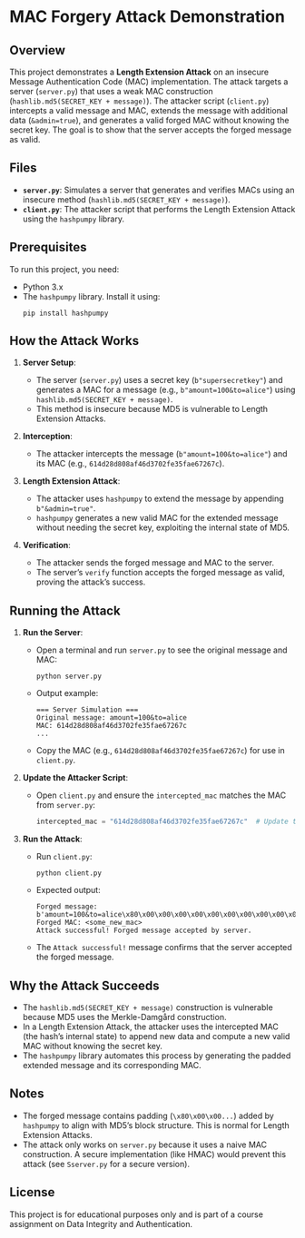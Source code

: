 # MAC Forgery Attack Demonstration

## Overview
This project demonstrates a **Length Extension Attack** on an insecure Message Authentication Code (MAC) implementation. The attack targets a server (`server.py`) that uses a weak MAC construction (`hashlib.md5(SECRET_KEY + message)`). The attacker script (`client.py`) intercepts a valid message and MAC, extends the message with additional data (`&admin=true`), and generates a valid forged MAC without knowing the secret key. The goal is to show that the server accepts the forged message as valid.

## Files
- **`server.py`**: Simulates a server that generates and verifies MACs using an insecure method (`hashlib.md5(SECRET_KEY + message)`).
- **`client.py`**: The attacker script that performs the Length Extension Attack using the `hashpumpy` library.

## Prerequisites
To run this project, you need:
- Python 3.x
- The `hashpumpy` library. Install it using:
  ```
  pip install hashpumpy
  ```

## How the Attack Works
1. **Server Setup**:
   - The server (`server.py`) uses a secret key (`b"supersecretkey"`) and generates a MAC for a message (e.g., `b"amount=100&to=alice"`) using `hashlib.md5(SECRET_KEY + message)`.
   - This method is insecure because MD5 is vulnerable to Length Extension Attacks.

2. **Interception**:
   - The attacker intercepts the message (`b"amount=100&to=alice"`) and its MAC (e.g., `614d28d808af46d3702fe35fae67267c`).

3. **Length Extension Attack**:
   - The attacker uses `hashpumpy` to extend the message by appending `b"&admin=true"`.
   - `hashpumpy` generates a new valid MAC for the extended message without needing the secret key, exploiting the internal state of MD5.

4. **Verification**:
   - The attacker sends the forged message and MAC to the server.
   - The server’s `verify` function accepts the forged message as valid, proving the attack’s success.

## Running the Attack
1. **Run the Server**:
   - Open a terminal and run `server.py` to see the original message and MAC:
     ```
     python server.py
     ```
   - Output example:
     ```
     === Server Simulation ===
     Original message: amount=100&to=alice
     MAC: 614d28d808af46d3702fe35fae67267c
     ...
     ```
   - Copy the MAC (e.g., `614d28d808af46d3702fe35fae67267c`) for use in `client.py`.

2. **Update the Attacker Script**:
   - Open `client.py` and ensure the `intercepted_mac` matches the MAC from `server.py`:
     ```python
     intercepted_mac = "614d28d808af46d3702fe35fae67267c"  # Update this if different
     ```

3. **Run the Attack**:
   - Run `client.py`:
     ```
     python client.py
     ```
   - Expected output:
     ```
     Forged message: b'amount=100&to=alice\x80\x00\x00\x00\x00\x00\x00\x00\x00\x00\x00\x00\x00\x00\x00\x00\x00\x00\x00\x00\x00\x00\x00\x08\x01\x00\x00\x00\x00\x00\x00&admin=true'
     Forged MAC: <some_new_mac>
     Attack successful! Forged message accepted by server.
     ```
   - The `Attack successful!` message confirms that the server accepted the forged message.

## Why the Attack Succeeds
- The `hashlib.md5(SECRET_KEY + message)` construction is vulnerable because MD5 uses the Merkle-Damgård construction.
- In a Length Extension Attack, the attacker uses the intercepted MAC (the hash’s internal state) to append new data and compute a new valid MAC without knowing the secret key.
- The `hashpumpy` library automates this process by generating the padded extended message and its corresponding MAC.

## Notes
- The forged message contains padding (`\x80\x00\x00...`) added by `hashpumpy` to align with MD5’s block structure. This is normal for Length Extension Attacks.
- The attack only works on `server.py` because it uses a naive MAC construction. A secure implementation (like HMAC) would prevent this attack (see `Sserver.py` for a secure version).

## License
This project is for educational purposes only and is part of a course assignment on Data Integrity and Authentication.